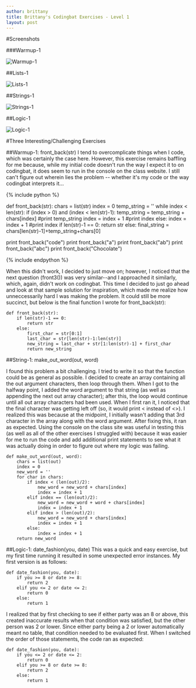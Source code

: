 ```yaml
---
author: brittany
title: Brittany's Codingbat Exercises - Level 1
layout: post
---
```


#Screenshots

###Warmup-1

![Warmup-1](http://www.unc.edu/~bmhayes/inls560/warmup.png)


##Lists-1

![Lists-1](http://www.unc.edu/~bmhayes/inls560/lists.png)


##Strings-1

![Strings-1](http://www.unc.edu/~bmhayes/inls560/strings.png)


##Logic-1

![Logic-1](http://www.unc.edu/~bmhayes/inls560/logic.png)


#Three Interesting/Challenging Exercises

##Warmup-1: front_back(str)
I tend to overcomplicate things when I code, which was certainly the case here. However, this exercise remains baffling for me because, while my initial code doesn't run the way I expect it to on codingbat, it does seem to run in the console on the class website. I still can't figure out wherein lies the problem -- whether it's my code or the way codingbat interprets it...

{% include python %} 

def front_back(str):
    chars = list(str)
    index = 0
    temp_string = ''
    while index < len(str):
        if (index > 0) and (index < len(str)-1):
            temp_string = temp_string + chars[index]
            #print temp_string
            index = index + 1
            #print index
        else:
            index = index + 1
            #print index
    if len(str)-1 == 0:
        return str
    else:
        final_string = chars[len(str)-1]+temp_string+chars[0]

print front_back("code")
print front_back("a")
print front_back("ab")
print front_back("abc")
print front_back("Chocolate")

{% include endpython %}

When this didn't work, I decided to just move on; however, I noticed that the next question (front3()) was very similar--and I approached it similarly, which, again, didn't work on codingbat. This time I decided to just go ahead and look at that sample solution for inspiration, which made me realize how unneccessarily hard I was making the problem. It could still be more succinct, but below is the final function I wrote for front_back(str):

```
def front_back(str):
    if len(str)-1 == 0:
        return str
    else:
        first_char = str[0:1]
        last_char = str[len(str)-1:len(str)]
        new_string = last_char + str[1:len(str)-1] + first_char
        return new_string
```

##String-1: make_out_word(out, word)

I found this problem a bit challenging. I tried to write it so that the function could be as general as possible. I decided to create an array containing all the out argument characters, then loop through them. When I got to the halfway point, I added the word argument to that string (as well as appending the next out array character); after this, the loop would continue until all out array characters had been used. When I first ran it, I noticed that the final character was getting left off (so, it would print <<hi> instead of <<hi>>). I realized this was because at the midpoint, I initially wasn't adding that 3rd character in the array along with the word argument. After fixing this, it ran as expected. Using the console on the class site was useful in testing this (as well as all of the other exercises I struggled with) because it was easier for me to run the code and add additional print statements to see what it was actually doing in order to figure out where my logic was failing.

```
def make_out_word(out, word):
    chars = list(out)
    index = 0
    new_word = ''
    for char in chars:
        if index < (len(out)/2):
            new_word = new_word + chars[index]
            index = index + 1
        elif index == (len(out)/2):
            new_word = new_word + word + chars[index]
            index = index + 1
        elif index > (len(out)/2):
            new_word = new_word + chars[index]
            index = index + 1
        else:
            index = index + 1
    return new_word
```

##Logic-1: date_fashion(you, date)
This was a quick and easy exercise, but my first time running it resulted in some unexpected error instances. My first version is as follows:

```
def date_fashion(you, date):
    if you >= 8 or date >= 8:
        return 2
    elif you <= 2 or date <= 2:
        return 0
    else:
        return 1          
```

I realized that by first checking to see if either party was an 8 or above, this created inaccurate results when that condition was satisfied, but the other person was 2 or lower. Since either party being a 2 or lower automatically meant no table, that condition needed to be evaluated first. When I switched the order of those statements, the code ran as expected:

```
def date_fashion(you, date):
    if you <= 2 or date <= 2:
        return 0
    elif you >= 8 or date >= 8:
        return 2
    else:
        return 1          
```





